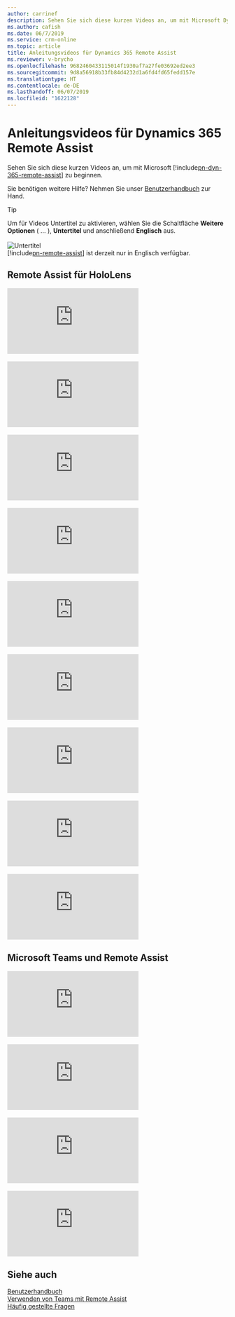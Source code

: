 ```yaml
---
author: carrinef
description: Sehen Sie sich diese kurzen Videos an, um mit Microsoft Dynamics 365 Remote Assist zu beginnen.
ms.author: cafish
ms.date: 06/7/2019
ms.service: crm-online
ms.topic: article
title: Anleitungsvideos für Dynamics 365 Remote Assist
ms.reviewer: v-brycho
ms.openlocfilehash: 9682460433115014f1930af7a27fe03692ed2ee3
ms.sourcegitcommit: 9d8a56918b33fb84d4232d1a6fd4fd65fedd157e
ms.translationtype: HT
ms.contentlocale: de-DE
ms.lasthandoff: 06/07/2019
ms.locfileid: "1622128"
---
```

# <a name="how-to-videos-for-dynamics-365-remote-assist"></a>Anleitungsvideos für Dynamics 365 Remote Assist

Sehen Sie sich diese kurzen Videos an, um mit Microsoft [!include[pn-dyn-365-remote-assist](../includes/pn-dyn-365-remote-assist.md)] zu beginnen.

Sie benötigen weitere Hilfe? Nehmen Sie unser [Benutzerhandbuch](user-guide.md) zur Hand.

> [!TIP]
> Um für Videos Untertitel zu aktivieren, wählen Sie die Schaltfläche **Weitere Optionen** ( ... ), **Untertitel** und anschließend **Englisch** aus.<br></br>![Untertitel](media/closed-captions.PNG "Untertitel")<br>[!include[pn-remote-assist](../includes/pn-remote-assist.md)] ist derzeit nur in Englisch verfügbar.

## <a name="remote-assist-for-hololens"></a>Remote Assist für HoloLens

<div class="embeddedvideo"><iframe src="https://www.microsoft.com/en-us/videoplayer/embed/RE2F6TI" frameborder="0" allowfullscreen=""></iframe></div>
</br>
<div class="embeddedvideo"><iframe src="https://www.microsoft.com/en-us/videoplayer/embed/RE2FeDU" frameborder="0" allowfullscreen=""></iframe></div>
</br>
<div class="embeddedvideo"><iframe src="https://www.microsoft.com/en-us/videoplayer/embed/RE2F6TH" frameborder="0" allowfullscreen=""></iframe></div>
</br>
<div class="embeddedvideo"><iframe src="https://www.microsoft.com/en-us/videoplayer/embed/RE2F4dM" frameborder="0" allowfullscreen=""></iframe></div>
</br>
<div class="embeddedvideo"><iframe src="https://www.microsoft.com/en-us/videoplayer/embed/RE2F9qy" frameborder="0" allowfullscreen=""></iframe></div>
</br>
<div class="embeddedvideo"><iframe src="https://www.microsoft.com/en-us/videoplayer/embed/RE2F9qs" frameborder="0" allowfullscreen=""></iframe></div>
</br>
<div class="embeddedvideo"><iframe src="https://www.microsoft.com/en-us/videoplayer/embed/RE2FNci" frameborder="0" allowfullscreen=""></iframe></div>
</br>
<div class="embeddedvideo"><iframe src="https://www.microsoft.com/en-us/videoplayer/embed/RE2F6TG" frameborder="0" allowfullscreen=""></iframe></div>
</br>
<div class="embeddedvideo"><iframe src="https://www.microsoft.com/en-us/videoplayer/embed/RE2FhfT" frameborder="0" allowfullscreen=""></iframe></div>


## <a name="microsoft-teams-and-remote-assist"></a>Microsoft Teams und Remote Assist

<div class="embeddedvideo"><iframe src="https://www.microsoft.com/en-us/videoplayer/embed/RE2F6TF" frameborder="0" allowfullscreen=""></iframe></div>
</br>
<div class="embeddedvideo"><iframe src="https://www.microsoft.com/en-us/videoplayer/embed/RE2F6TK" frameborder="0" allowfullscreen=""></iframe></div>
</br>
<div class="embeddedvideo"><iframe src="https://www.microsoft.com/en-us/videoplayer/embed/RE2F6TP" frameborder="0" allowfullscreen=""></iframe></div>
</br>
<div class="embeddedvideo"><iframe src="https://www.microsoft.com/en-us/videoplayer/embed/RE2F6TJ" frameborder="0" allowfullscreen=""></iframe></div>



## <a name="see-also"></a>Siehe auch
[Benutzerhandbuch](user-guide.md)<br>
[Verwenden von Teams mit Remote Assist](use-microsoft-teams-with-remote-assist.md)<br>
[Häufig gestellte Fragen](faq.md)
